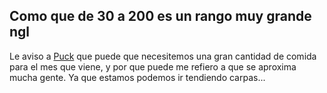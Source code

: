 Como que de 30 a 200 es un rango muy grande ngl
---

Le aviso a [Puck](../../Varso/Puck/Puck.md) que puede que necesitemos una gran cantidad de comida para el mes que viene, y por que puede me refiero a que se aproxima mucha gente. Ya que estamos podemos ir tendiendo carpas...